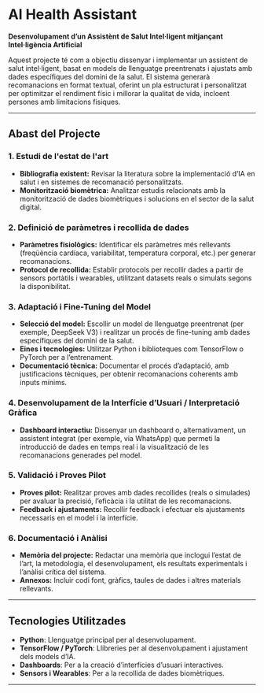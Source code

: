 # AI Health Assistant

**Desenvolupament d’un Assistènt de Salut Intel·ligent mitjançant Intel·ligència Artificial**

Aquest projecte té com a objectiu dissenyar i implementar un assistent de salut intel·ligent, basat en models de llenguatge preentrenats i ajustats amb dades específiques del domini de la salut. El sistema generarà recomanacions en format textual, oferint un pla estructurat i personalitzat per optimitzar el rendiment físic i millorar la qualitat de vida, incloent persones amb limitacions fisiques.

---

## Abast del Projecte

### 1. Estudi de l'estat de l'art
- **Bibliografia existent:** Revisar la literatura sobre la implementació d’IA en salut i en sistemes de recomanació personalitzats.
- **Monitorització biomètrica:** Analitzar estudis relacionats amb la monitorització de dades biomètriques i solucions en el sector de la salut digital.

### 2. Definició de paràmetres i recollida de dades
- **Paràmetres fisiològics:** Identificar els paràmetres més rellevants (freqüència cardíaca, variabilitat, temperatura corporal, etc.) per generar recomanacions.
- **Protocol de recollida:** Establir protocols per recollir dades a partir de sensors portàtils i wearables, utilitzant datasets reals o simulats segons la disponibilitat.

### 3. Adaptació i Fine-Tuning del Model
- **Selecció del model:** Escollir un model de llenguatge preentrenat (per exemple, DeepSeek V3) i realitzar un procés de fine-tuning amb dades específiques del domini de la salut.
- **Eines i tecnologies:** Utilitzar Python i biblioteques com TensorFlow o PyTorch per a l’entrenament.
- **Documentació tècnica:** Documentar el procés d’adaptació, amb justificacions tècniques, per obtenir recomanacions coherents amb inputs mínims.

### 4. Desenvolupament de la Interfície d’Usuari / Interpretació Gràfica
- **Dashboard interactiu:** Dissenyar un dashboard o, alternativament, un assistent integrat (per exemple, via WhatsApp) que permeti la introducció de dades en temps real i la visualització de les recomanacions generades pel model.

### 5. Validació i Proves Pilot
- **Proves pilot:** Realitzar proves amb dades recollides (reals o simulades) per avaluar la precisió, l’eficàcia i la utilitat de les recomanacions.
- **Feedback i ajustaments:** Recollir feedback i efectuar els ajustaments necessaris en el model i la interfície.

### 6. Documentació i Anàlisi
- **Memòria del projecte:** Redactar una memòria que inclogui l’estat de l’art, la metodologia, el desenvolupament, els resultats experimentals i l’anàlisi crítica del sistema.
- **Annexos:** Incluir codi font, gràfics, taules de dades i altres materials rellevants.

---

## Tecnologies Utilitzades

- **Python**: Llenguatge principal per al desenvolupament.
- **TensorFlow / PyTorch**: Llibreries per al desenvolupament i ajustament dels models d’IA.
- **Dashboards**: Per a la creació d’interfícies d’usuari interactives.
- **Sensors i Wearables**: Per a la recollida de dades biomètriques.

---


